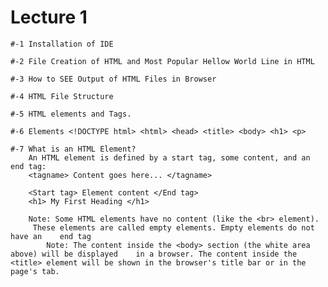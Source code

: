 # Lecture 1

    #-1 Installation of IDE

    #-2 File Creation of HTML and Most Popular Hellow World Line in HTML

    #-3 How to SEE Output of HTML Files in Browser

    #-4 HTML File Structure

    #-5 HTML elements and Tags. 

    #-6 Elements <!DOCTYPE html> <html> <head> <title> <body> <h1> <p>

    #-7 What is an HTML Element? 
        An HTML element is defined by a start tag, some content, and an end tag:
        <tagname> Content goes here... </tagname>

        <Start tag> Element content </End tag>
        <h1> My First Heading </h1>

        Note: Some HTML elements have no content (like the <br> element).
         These elements are called empty elements. Empty elements do not have an    end tag
            Note: The content inside the <body> section (the white area above) will be displayed    in a browser. The content inside the <title> element will be shown in the browser's title bar or in the page's tab.

